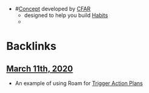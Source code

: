 - #[Concept](<Concept.md>) developed by [CFAR](<CFAR.md>)
    - designed to help you build [Habits](<Habits.md>)
    - 

# Backlinks
## [March 11th, 2020](<March 11th, 2020.md>)
- An example of using Roam for [Trigger Action Plans](<Trigger Action Plans.md>)

